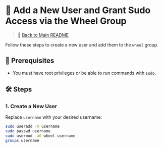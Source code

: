# 👤 Add a New User and Grant Sudo Access via the Wheel Group

> 🔗 [Back to Main README](./README.md)

Follow these steps to create a new user and add them to the `wheel` group.

## 🧱 Prerequisites
- You must have root privileges or be able to run commands with `sudo`.

## 🛠️ Steps

### 1. Create a New User
Replace `username` with your desired username:
```bash
sudo useradd -m username
sudo passwd username
sudo usermod -aG wheel username
groups username
